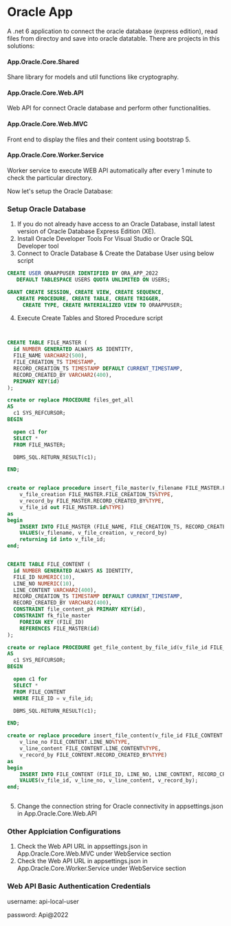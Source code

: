 # Oracle App

A .net 6 application to connect the oracle database (express edition), read files from directoy and save into oracle datatable. There are  projects in this solutions:

#### App.Oracle.Core.Shared

Share library for models and util functions like cryptography.

#### App.Oracle.Core.Web.API

Web API for connect Oracle database and perform other functionalities.

#### App.Oracle.Core.Web.MVC

Front end to display the files and their content using bootstrap 5.

#### App.Oracle.Core.Worker.Service

Worker service to execute WEB API automatically after every 1 minute to check the particular directory.

Now let's setup the Oracle Database:

### Setup Oracle Database

1. If you do not already have access to an Oracle Database, install latest version of Oracle Database Express Edition (XE).
2. Install Oracle Developer Tools For Visual Studio or Oracle SQL Developer tool
3. Connect to Oracle Database & Create the Database User using below script

```sql
CREATE USER ORAAPPUSER IDENTIFIED BY ORA_APP_2022
   DEFAULT TABLESPACE USERS QUOTA UNLIMITED ON USERS;

GRANT CREATE SESSION, CREATE VIEW, CREATE SEQUENCE,
   CREATE PROCEDURE, CREATE TABLE, CREATE TRIGGER,
     CREATE TYPE, CREATE MATERIALIZED VIEW TO ORAAPPUSER;
```
4. Execute Create Tables and Stored Procedure script

```sql


CREATE TABLE FILE_MASTER (
  id NUMBER GENERATED ALWAYS AS IDENTITY,
  FILE_NAME VARCHAR2(500),
  FILE_CREATION_TS TIMESTAMP,
  RECORD_CREATION_TS TIMESTAMP DEFAULT CURRENT_TIMESTAMP, 
  RECORD_CREATED_BY VARCHAR2(400),
  PRIMARY KEY(id)
);

create or replace PROCEDURE files_get_all
AS
  c1 SYS_REFCURSOR;  
BEGIN

  open c1 for
  SELECT *
  FROM FILE_MASTER;

  DBMS_SQL.RETURN_RESULT(c1);

END;


create or replace procedure insert_file_master(v_filename FILE_MASTER.FILE_NAME%TYPE,
    v_file_creation FILE_MASTER.FILE_CREATION_TS%TYPE,
    v_record_by FILE_MASTER.RECORD_CREATED_BY%TYPE,
    v_file_id out FILE_MASTER.id%TYPE)
as
begin
	INSERT INTO FILE_MASTER (FILE_NAME, FILE_CREATION_TS, RECORD_CREATED_BY) 
	VALUES(v_filename, v_file_creation, v_record_by)
    returning id into v_file_id;
end;


CREATE TABLE FILE_CONTENT (
  id NUMBER GENERATED ALWAYS AS IDENTITY,
  FILE_ID NUMERIC(10),
  LINE_NO NUMERIC(10),
  LINE_CONTENT VARCHAR2(400),
  RECORD_CREATION_TS TIMESTAMP DEFAULT CURRENT_TIMESTAMP, 
  RECORD_CREATED_BY VARCHAR2(400),
  CONSTRAINT file_content_pk PRIMARY KEY(id),
  CONSTRAINT fk_file_master
    FOREIGN KEY (FILE_ID)
    REFERENCES FILE_MASTER(id)
);

create or replace PROCEDURE get_file_content_by_file_id(v_file_id FILE_CONTENT.FILE_ID%TYPE)
AS
  c1 SYS_REFCURSOR;  
BEGIN

  open c1 for
  SELECT *
  FROM FILE_CONTENT
  WHERE FILE_ID = v_file_id;

  DBMS_SQL.RETURN_RESULT(c1);

END;

create or replace procedure insert_file_content(v_file_id FILE_CONTENT.FILE_ID%TYPE,
    v_line_no FILE_CONTENT.LINE_NO%TYPE,
    v_line_content FILE_CONTENT.LINE_CONTENT%TYPE,
    v_record_by FILE_CONTENT.RECORD_CREATED_BY%TYPE)
as
begin
	INSERT INTO FILE_CONTENT (FILE_ID, LINE_NO, LINE_CONTENT, RECORD_CREATED_BY) 
	VALUES(v_file_id, v_line_no, v_line_content, v_record_by);
end;



```
5. Change the connection string for Oracle connectivity in appsettings.json in App.Oracle.Core.Web.API

### Other Applciation Configurations

1. Check the Web API URL in appsettings.json in App.Oracle.Core.Web.MVC under WebService section
2. Check the Web API URL in appsettings.json in App.Oracle.Core.Worker.Service under WebService section

### Web API Basic Authentication Credentials

username: api-local-user

password: Api@2022
